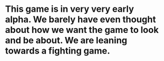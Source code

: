 # This game is in very very early alpha. We barely have even thought about how we want the game to look and be about. We are leaning towards a fighting game.

